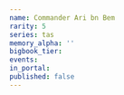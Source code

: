 ```yaml
---
name: Commander Ari bn Bem
rarity: 5
series: tas
memory_alpha: ''
bigbook_tier:
events:
in_portal:
published: false
---
```

